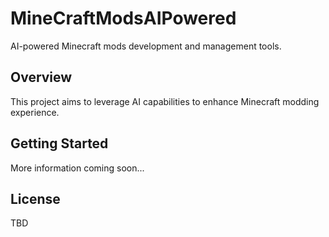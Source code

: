 # MineCraftModsAIPowered

AI-powered Minecraft mods development and management tools.

## Overview

This project aims to leverage AI capabilities to enhance Minecraft modding experience.

## Getting Started

More information coming soon...

## License

TBD
